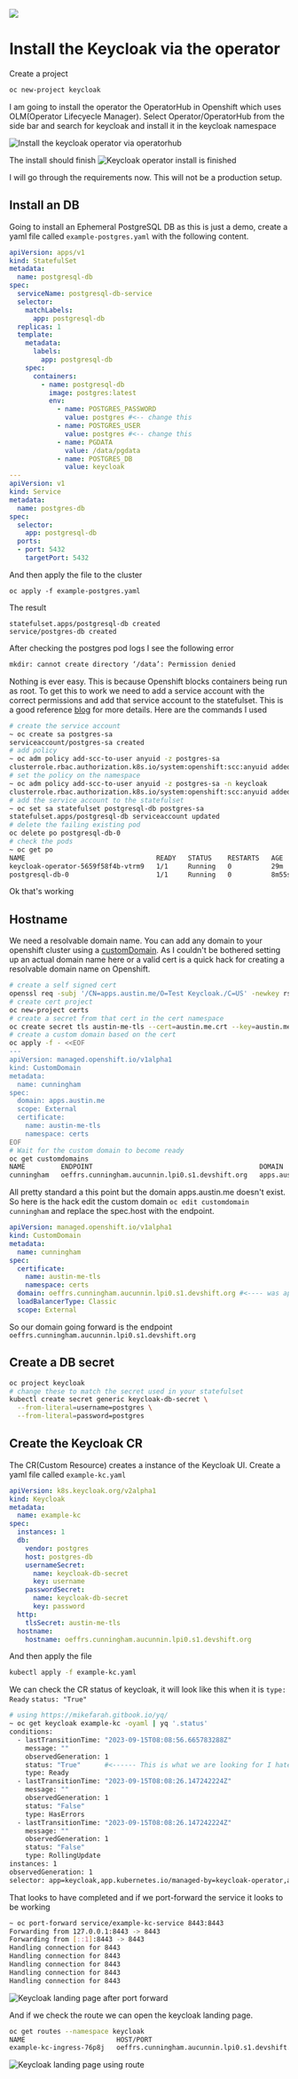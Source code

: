 



![](https://dev-to-uploads.s3.amazonaws.com/uploads/articles/gkabc2erkfgaceeax6qn.png)


# Install the Keycloak via the operator
Create a project
```bash
oc new-project keycloak
```
I am going to install the operator the OperatorHub in Openshift which uses OLM(Operator Lifecyecle Manager). Select Operator/OperatorHub from the side bar and search for keycloak and install it in the keycloak namespace

![Install the keycloak operator via operatorhub](https://dev-to-uploads.s3.amazonaws.com/uploads/articles/0sqtsuywlr70jun04wru.gif)

The install should finish
![Keycloak operator install is finished](https://dev-to-uploads.s3.amazonaws.com/uploads/articles/t5h8uiovwb07yhpo0u00.png)

I will go through the requirements now. This will not be a production setup. 

## Install an DB
Going to install an Ephemeral PostgreSQL DB as this is just a demo, create a yaml file called `example-postgres.yaml` with the following content.
```yaml
apiVersion: apps/v1
kind: StatefulSet
metadata:
  name: postgresql-db
spec:
  serviceName: postgresql-db-service
  selector:
    matchLabels:
      app: postgresql-db
  replicas: 1
  template:
    metadata:
      labels:
        app: postgresql-db
    spec:
      containers:
        - name: postgresql-db
          image: postgres:latest
          env:
            - name: POSTGRES_PASSWORD
              value: postgres #<-- change this
            - name: POSTGRES_USER
              value: postgres #<-- change this
            - name: PGDATA
              value: /data/pgdata
            - name: POSTGRES_DB
              value: keycloak
---
apiVersion: v1
kind: Service
metadata:
  name: postgres-db
spec:
  selector:
    app: postgresql-db
  ports:
  - port: 5432
    targetPort: 5432
```
And then apply the file to the cluster
```
oc apply -f example-postgres.yaml
``` 
The result 
```
statefulset.apps/postgresql-db created
service/postgres-db created
```
After checking the postgres pod logs I see the following error
```bash
mkdir: cannot create directory ‘/data’: Permission denied
```
Nothing is ever easy. This is because Openshift blocks containers being run as root. To get this to work we need to add a service account with the correct permissions and add that service account to the statefulset. This is a good reference [blog](https://suedbroecker.net/2021/12/14/open-the-door-for-root-users-in-red-hat-openshift-example-statefulset%C2%B6/) for more details. Here are the commands I used
```bash
# create the service account
~ oc create sa postgres-sa
serviceaccount/postgres-sa created
# add policy
~ oc adm policy add-scc-to-user anyuid -z postgres-sa
clusterrole.rbac.authorization.k8s.io/system:openshift:scc:anyuid added: "postgres-sa"
# set the policy on the namespace
~ oc adm policy add-scc-to-user anyuid -z postgres-sa -n keycloak
clusterrole.rbac.authorization.k8s.io/system:openshift:scc:anyuid added: "postgres-sa"
# add the service account to the statefulset
~ oc set sa statefulset postgresql-db postgres-sa
statefulset.apps/postgresql-db serviceaccount updated
# delete the failing existing pod
oc delete po postgresql-db-0
# check the pods 
~ oc get po
NAME                                 READY   STATUS    RESTARTS   AGE
keycloak-operator-5659f58f4b-vtrm9   1/1     Running   0          29m
postgresql-db-0                      1/1     Running   0          8m55s
```
Ok that's working


## Hostname

We need a resolvable domain name. You can add any domain to your openshift cluster using a [customDomain](https://docs.openshift.com/rosa/applications/deployments/osd-config-custom-domains-applications.html). As I couldn't be bothered setting up an actual domain name here or a valid cert is a quick hack for creating a resolvable domain name on Openshift.

```bash
# create a self signed cert 
openssl req -subj '/CN=apps.austin.me/O=Test Keycloak./C=US' -newkey rsa:2048 -nodes -keyout key.pem -x509 -days 365 -out certificate.pem
# create cert project
oc new-project certs
# create a secret from that cert in the cert namespace
oc create secret tls austin-me-tls --cert=austin.me.crt --key=austin.me.key -n certs
# create a custom domain based on the cert
oc apply -f - <<EOF                                                      
---
apiVersion: managed.openshift.io/v1alpha1
kind: CustomDomain
metadata:
  name: cunningham
spec:
  domain: apps.austin.me
  scope: External
  certificate:
    name: austin-me-tls
    namespace: certs
EOF
# Wait for the custom domain to become ready 
oc get customdomains                                              
NAME         ENDPOINT                                          DOMAIN           STATUS
cunningham   oeffrs.cunningham.aucunnin.lpi0.s1.devshift.org   apps.austin.me   Ready
```
All pretty standard a this point but the domain apps.austin.me doesn't exist. So here is the hack edit the custom domain `oc edit customdomain cunningham` and replace the spec.host with the endpoint. 
```yaml
apiVersion: managed.openshift.io/v1alpha1
kind: CustomDomain
metadata: 
  name: cunningham
spec:
  certificate:
    name: austin-me-tls
    namespace: certs
  domain: oeffrs.cunningham.aucunnin.lpi0.s1.devshift.org #<---- was apps.austin.me now points at the endpoint
  loadBalancerType: Classic
  scope: External
```

So our domain going forward is the endpoint `oeffrs.cunningham.aucunnin.lpi0.s1.devshift.org`


## Create a DB secret
```bash
oc project keycloak
# change these to match the secret used in your statefulset
kubectl create secret generic keycloak-db-secret \
  --from-literal=username=postgres \
  --from-literal=password=postgres
```
## Create the Keycloak CR 
The CR(Custom Resource) creates a instance of the Keycloak UI. Create a yaml file called `example-kc.yaml`

```yaml
apiVersion: k8s.keycloak.org/v2alpha1
kind: Keycloak
metadata:
  name: example-kc
spec:
  instances: 1
  db:
    vendor: postgres
    host: postgres-db
    usernameSecret:
      name: keycloak-db-secret
      key: username
    passwordSecret:
      name: keycloak-db-secret
      key: password
  http:
    tlsSecret: austin-me-tls
  hostname:
    hostname: oeffrs.cunningham.aucunnin.lpi0.s1.devshift.org
```
And then apply the file
```bash
kubectl apply -f example-kc.yaml
```
We can check the CR status of keycloak, it will look like this when it is `type: Ready` `status: "True"`
```bash
# using https://mikefarah.gitbook.io/yq/
~ oc get keycloak example-kc -oyaml | yq '.status'
conditions:
  - lastTransitionTime: "2023-09-15T08:08:56.665783288Z"
    message: ""
    observedGeneration: 1
    status: "True"      #<------ This is what we are looking for I hate these condition to difficult to read a first glance
    type: Ready
  - lastTransitionTime: "2023-09-15T08:08:26.147242224Z"
    message: ""
    observedGeneration: 1
    status: "False"
    type: HasErrors
  - lastTransitionTime: "2023-09-15T08:08:26.147242224Z"
    message: ""
    observedGeneration: 1
    status: "False"
    type: RollingUpdate
instances: 1
observedGeneration: 1
selector: app=keycloak,app.kubernetes.io/managed-by=keycloak-operator,app.kubernetes.io/instance=example-kc

```
That looks to have completed and if we port-forward the service it looks to be working
```bash
~ oc port-forward service/example-kc-service 8443:8443
Forwarding from 127.0.0.1:8443 -> 8443
Forwarding from [::1]:8443 -> 8443
Handling connection for 8443
Handling connection for 8443
Handling connection for 8443
Handling connection for 8443
Handling connection for 8443
``` 
![Keycloak landing page after port forward](https://dev-to-uploads.s3.amazonaws.com/uploads/articles/ve5ibgtju5lygkqig1dg.png)

And if we check the route we can open the keycloak landing page.
```bash
oc get routes --namespace keycloak
NAME                       HOST/PORT                                                    PATH   SERVICES             PORT    TERMINATION            WILDCARD
example-kc-ingress-76p8j   oeffrs.cunningham.aucunnin.lpi0.s1.devshift.org ... 1 more          example-kc-service   https   passthrough/Redirect   None
```
![Keycloak landing page using route](https://dev-to-uploads.s3.amazonaws.com/uploads/articles/fdtz3dm9ydp14nshyy0r.png)







